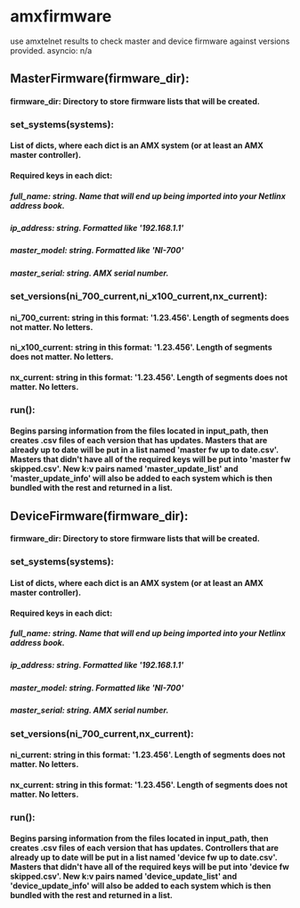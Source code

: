 # amxfirmware
use amxtelnet results to check master and device firmware against versions provided. asyncio: n/a

## MasterFirmware(firmware_dir):
#### firmware_dir: Directory to store firmware lists that will be created.

### set_systems(systems):
#### List of dicts, where each dict is an AMX system (or at least an AMX master controller).
#### Required keys in each dict:
##### full_name: string. Name that will end up being imported into your Netlinx address book.
##### ip_address: string. Formatted like '192.168.1.1'
##### master_model: string. Formatted like 'NI-700'
##### master_serial: string. AMX serial number.

### set_versions(ni_700_current,ni_x100_current,nx_current):
#### ni_700_current: string in this format: '1.23.456'. Length of segments does not matter. No letters.
#### ni_x100_current: string in this format: '1.23.456'. Length of segments does not matter. No letters.
#### nx_current: string in this format: '1.23.456'. Length of segments does not matter. No letters.

### run():
#### Begins parsing information from the files located in input_path, then creates .csv files of each version that has updates. Masters that are already up to date will be put in a list named 'master fw up to date.csv'. Masters that didn't have all of the required keys will be put into 'master fw skipped.csv'. New k:v pairs named 'master_update_list' and 'master_update_info' will also be added to each system which is then bundled with the rest and returned in a list.


## DeviceFirmware(firmware_dir):
#### firmware_dir: Directory to store firmware lists that will be created.

### set_systems(systems):
#### List of dicts, where each dict is an AMX system (or at least an AMX master controller).
#### Required keys in each dict:
##### full_name: string. Name that will end up being imported into your Netlinx address book.
##### ip_address: string. Formatted like '192.168.1.1'
##### master_model: string. Formatted like 'NI-700'
##### master_serial: string. AMX serial number.

### set_versions(ni_700_current,nx_current):
#### ni_current: string in this format: '1.23.456'. Length of segments does not matter. No letters.
#### nx_current: string in this format: '1.23.456'. Length of segments does not matter. No letters.

### run():
#### Begins parsing information from the files located in input_path, then creates .csv files of each version that has updates. Controllers that are already up to date will be put in a list named 'device fw up to date.csv'. Masters that didn't have all of the required keys will be put into 'device fw skipped.csv'. New k:v pairs named 'device_update_list' and 'device_update_info' will also be added to each system which is then bundled with the rest and returned in a list.